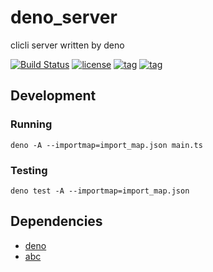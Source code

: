# deno_server

clicli server written by deno

[![Build Status](https://github.com/cliclitv/deno_server/workflows/ci/badge.svg?branch=master)](https://github.com/cliclitv/deno_server/actions)
[![license](https://img.shields.io/github/license/cliclitv/deno_server.svg)](https://github.com/cliclitv/deno_server)
[![tag](https://img.shields.io/badge/deno-v0.38.0-green.svg)](https://github.com/denoland/deno)
[![tag](https://img.shields.io/badge/abc-v0.2.6-green.svg)](https://github.com/zhmushan/abc)

## Development

### Running

```
deno -A --importmap=import_map.json main.ts
```

### Testing

```
deno test -A --importmap=import_map.json
```

## Dependencies

- [deno](https://deno.land)
- [abc](https://github.com/zhmushan/abc)
 